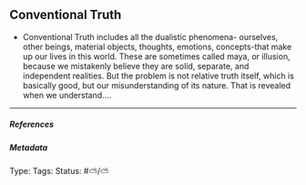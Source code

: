 ## Conventional Truth

* Conventional Truth includes all the dualistic phenomena- ourselves, other beings, material objects, thoughts, emotions, concepts-that make up our lives in this world. These are sometimes called maya, or illusion, because we mistakenly believe they are solid, separate, and independent realities. But the problem is not relative truth itself, which is basically good, but our misunderstanding of its nature. That is revealed when we understand….

---

##### References

##### Metadata

Type: 
Tags:
Status: #⛅️/⛅️
